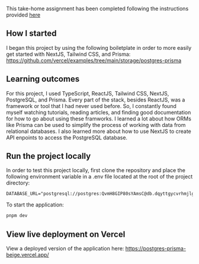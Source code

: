 This take-home assignment has been completed following the instructions provided [here](https://quillsql.notion.site/quillsql/Quill-Project-031462e064f546cb933f77775d280307)

## How I started

I began this project by using the following boiletplate in order to more easily get started with NextJS, Tailwind CSS, and Prisma: https://github.com/vercel/examples/tree/main/storage/postgres-prisma

## Learning outcomes

For this project, I used TypeScript, ReactJS, Tailwind CSS, NextJS, PostgreSQL, and Prisma. Every part of the stack, besides ReactJS, was a framework or tool that I had never used before. So, I constantly found myself watching tutorials, reading articles, and finding good documentation for how to go about using these framworks. I learned a lot about how ORMs like Prisma can be used to simplify the process of working with data from relational databases. I also learned more about how to use NextJS to create API enpoints to access the PostgreSQL database.


## Run the project locally

In order to test this project locally, first clone the repository and place the following environment variable in a .env file located at the root of the project directory:

```
DATABASE_URL="postgresql://postgres:QvmH8GIP80sYAmsC@db.dqyttgycvrhmjlgtjviq.supabase.co:5432/postgres"
```

To start the application:
```bash
pnpm dev
```

## View live deployment on Vercel

View a deployed version of the application here: https://postgres-prisma-beige.vercel.app/
